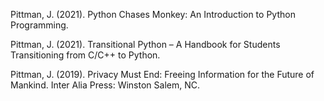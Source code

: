 Pittman, J. (2021). Python Chases Monkey: An Introduction to Python Programming.

Pittman, J. (2021). Transitional Python – A Handbook for Students Transitioning from C/C++ to Python.

Pittman, J. (2019). Privacy Must End: Freeing Information for the Future of Mankind. Inter Alia Press: Winston Salem, NC.
